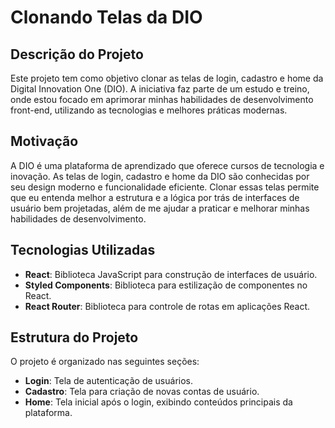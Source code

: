 # Clonando Telas da DIO

## Descrição do Projeto

Este projeto tem como objetivo clonar as telas de login, cadastro e home da Digital Innovation One (DIO). A iniciativa faz parte de um estudo e treino, onde estou focado em aprimorar minhas habilidades de desenvolvimento front-end, utilizando as tecnologias e melhores práticas modernas.

## Motivação

A DIO é uma plataforma de aprendizado que oferece cursos de tecnologia e inovação. As telas de login, cadastro e home da DIO são conhecidas por seu design moderno e funcionalidade eficiente. Clonar essas telas permite que eu entenda melhor a estrutura e a lógica por trás de interfaces de usuário bem projetadas, além de me ajudar a praticar e melhorar minhas habilidades de desenvolvimento.

## Tecnologias Utilizadas

- **React**: Biblioteca JavaScript para construção de interfaces de usuário.
- **Styled Components**: Biblioteca para estilização de componentes no React.
- **React Router**: Biblioteca para controle de rotas em aplicações React.

## Estrutura do Projeto

O projeto é organizado nas seguintes seções:

- **Login**: Tela de autenticação de usuários.
- **Cadastro**: Tela para criação de novas contas de usuário.
- **Home**: Tela inicial após o login, exibindo conteúdos principais da plataforma.

